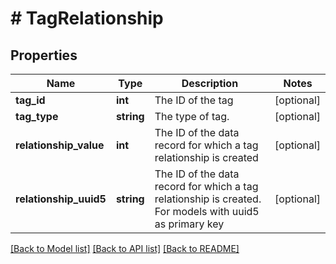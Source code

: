 # # TagRelationship

## Properties

Name | Type | Description | Notes
------------ | ------------- | ------------- | -------------
**tag_id** | **int** | The ID of the tag | [optional] 
**tag_type** | **string** | The type of tag. | [optional] 
**relationship_value** | **int** | The ID of the data record for which a tag relationship is created | [optional] 
**relationship_uuid5** | **string** | The ID of the data record for which a tag relationship is created. For models with uuid5 as primary key | [optional] 

[[Back to Model list]](../../README.md#documentation-for-models) [[Back to API list]](../../README.md#documentation-for-api-endpoints) [[Back to README]](../../README.md)


